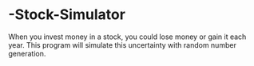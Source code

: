 # -Stock-Simulator
When you invest money in a stock, you could lose money or gain it each year. This program will simulate this uncertainty with random number generation.
